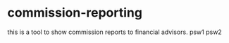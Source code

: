 commission-reporting
====================

this is a tool to show commission reports to financial advisors.
psw1
psw2